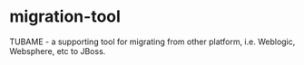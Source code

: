 migration-tool
==============

TUBAME - a supporting tool for migrating from other platform, i.e. Weblogic, Websphere, etc to JBoss.  
